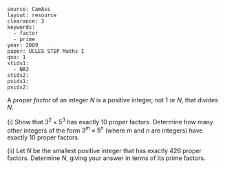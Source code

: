 ````
source: CamAss
layout: resource
clearance: 3
keywords: 
  - factor
  - prime
year: 2009
paper: UCLES STEP Maths I
qno: 1
stids1:
  - NA3
stids2:
pvids1:
pvids2:

````

A _proper factor_ of an integer $N$ is a positive integer, not $1$ or $N$, that divides $N$.

(i) Show that $3^2 \times 5^3$ has exactly $10$ proper factors. Determine how many other integers of the form $3^m \times 5^n$ (where $m$ and $n$ are integers) have exactly $10$ proper factors.

(ii) Let $N$ be the smallest positive integer that has exactly $426$ proper factors. Determine $N$, giving your answer in terms of its prime factors.
